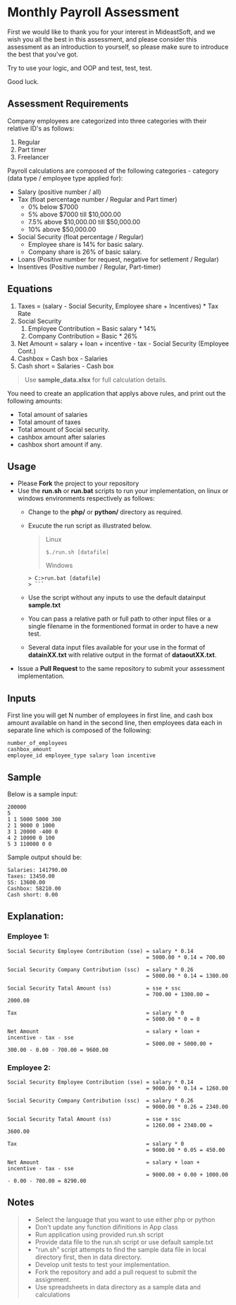 # Monthly Payroll Assessment

First we would like to thank you for your interest in MideastSoft, 
and we wish you all the best in this assessment, and please consider this 
assessment as an introduction to yourself, so please make sure to introduce the
best that you've got.

Try to use your logic, and OOP and test, test, test.

Good luck.

## Assessment Requirements

Company employees are categorized into three categories with their relative ID's as follows:

1. Regular
2. Part timer
3. Freelancer

Payroll calculations are composed of the following categories -  category (data type / employee type applied for):

* Salary (positive number / all)
* Tax (float percentage number / Regular and Part timer)
    * 0% below $7000
    * 5% above $7000 till $10,000.00
    * 7.5% above $10,000.00 till $50,000.00
    * 10% above $50,000.00 
* Social Security (float percentage / Regular)
    * Employee share is 14% for basic salary.
    * Company share is 26% of basic salary.
* Loans (Positive number for request, negative for setlement / Regular)
* Insentives (Positive number / Regular, Part-timer)

## Equations
1. Taxes = (salary - Social Security, Employee share + Incentives) * Tax Rate
2. Social Security
    1. Employee Contribution = Basic salary * 14%
    2. Company Contribution = Basic * 26%
3. Net Amount = salary + loan + incentive - tax - Social Security (Employee Cont.)
4. Cashbox = Cash box - Salaries
5. Cash short = Salaries - Cash box

> Use __sample_data.xlsx__ for full calculation details.

You need to create an application that applys above rules, and print out the following amounts:
* Total amount of salaries
* Total amount of taxes
* Total amount of Social security.
* cashbox amount after salaries
* cashbox short amount if any.

## Usage

* Please **Fork** the project to your repository
* Use the **run.sh** or **run.bat** scripts to run your implementation, on linux or windows environments respectively as follows:
    * Change to the **php/** or **python/** directory as required.
    * Exucute the run script as illustrated below.

        > Linux 
        > ```shell
        > $./run.sh [datafile]
        > ```
        > Windows
         ```shell
        > C:>run.bat [datafile]
        > ```

    * Use the script without any inputs to use the default datainput **sample.txt**
    * You can pass a relative path or full path to other input files or a single filename in the formentioned format in order to have a new test.
    * Several data input files available for your use in the format of **datainXX.txt** with relative output in the format of **dataoutXX.txt**.
* Issue a **Pull Request** to the same repository to submit your assessment implementation.

## Inputs
First line you will get N number of employees in first line, and cash box amount available on hand in the second line, then employees data each in separate line which is composed of the following:

```
number_of_employees 
cashbox_amount
employee_id employee_type salary loan incentive
```

## Sample

Below is a sample input:

```
200000
5
1 1 5000 5000 300
2 1 9000 0 1000
3 1 20000 -400 0
4 2 10000 0 100
5 3 110000 0 0
```

Sample output should be:

```
Salaries: 141790.00
Taxes: 13450.00
SS: 13600.00
Cashbox: 58210.00
Cash short: 0.00
```

## Explanation:

### Employee 1:

```
Social Security Employee Contribution (sse) = salary * 0.14 
                                            = 5000.00 * 0.14 = 700.00

Social Security Company Contribution (ssc)  = salary * 0.26 
                                            = 5000.00 * 0.14 = 1300.00

Social Security Tatal Amount (ss)           = sse + ssc 
                                            = 700.00 + 1300.00 = 2000.00

Tax                                         = salary * 0 
                                            = 5000.00 * 0 = 0

Net Amount                                  = salary + loan + incentive - tax - sse 
                                            = 5000.00 + 5000.00 + 300.00 - 0.00 - 700.00 = 9600.00
```

### Employee 2:

```
Social Security Employee Contribution (sse) = salary * 0.14 
                                            = 9000.00 * 0.14 = 1260.00

Social Security Company Contribution (ssc)  = salary * 0.26 
                                            = 9000.00 * 0.26 = 2340.00

Social Security Tatal Amount (ss)           = sse + ssc 
                                            = 1260.00 + 2340.00 = 3600.00

Tax                                         = salary * 0 
                                            = 9000.00 * 0.05 = 450.00

Net Amount                                  = salary + loan + incentive - tax - sse 
                                            = 9000.00 + 0.00 + 1000.00 - 0.00 - 700.00 = 8290.00
```

## Notes

> * Select the language that you want to use either php or python
> * Don't update any function difinitions in App class
> * Run application using provided run.sh script 
> * Provide data file to the run.sh script or use default sample.txt
> * "run.sh" script attempts to find the sample data file in local directory first, then in data directory.
> * Develop unit tests to test your implementation.
> * Fork the repository and add a pull request to submit the assignment.
> * Use spreadsheets in data directory as a sample data and calculations
